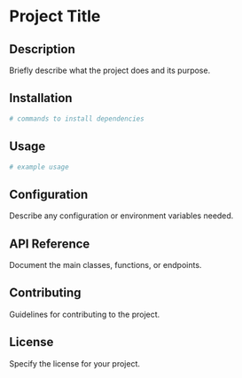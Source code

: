 # Project Title

## Description
Briefly describe what the project does and its purpose.

## Installation
```bash
# commands to install dependencies
```

## Usage
```bash
# example usage
```

## Configuration
Describe any configuration or environment variables needed.

## API Reference
Document the main classes, functions, or endpoints.

## Contributing
Guidelines for contributing to the project.

## License
Specify the license for your project.
